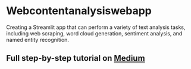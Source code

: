 # Webcontentanalysiswebapp
Creating a Streamlit app that can perform a variety of text analysis tasks, including web scraping, word cloud generation, sentiment analysis, and named entity recognition.

## Full step-by-step tutorial on [Medium](https://medium.com/geekculture/web-page-content-analysis-made-easy-with-streamlit-a-step-by-step-guide-d5051ed6c3b7)
